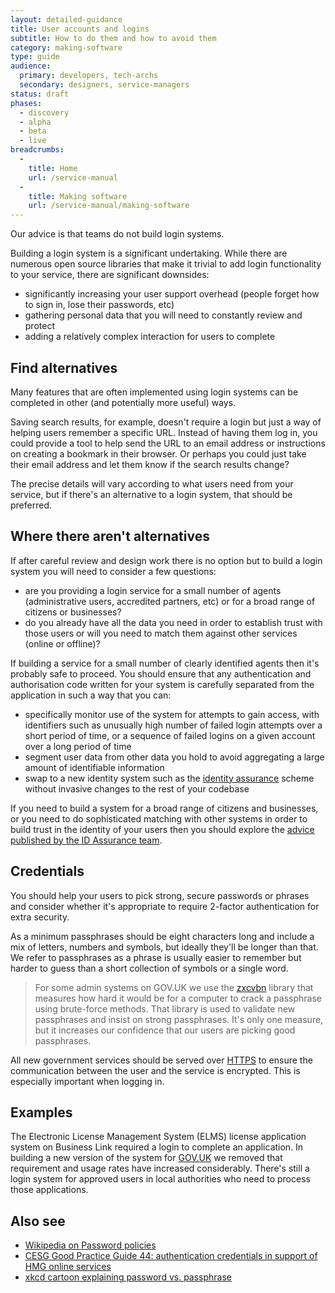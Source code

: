 ```yaml
---
layout: detailed-guidance
title: User accounts and logins
subtitle: How to do them and how to avoid them
category: making-software
type: guide
audience:
  primary: developers, tech-archs
  secondary: designers, service-managers
status: draft
phases:
  - discovery
  - alpha
  - beta
  - live
breadcrumbs:
  -
    title: Home
    url: /service-manual
  -
    title: Making software
    url: /service-manual/making-software
---
```


Our advice is that teams do not build login systems.

Building a login system is a significant undertaking. While there are numerous
open source libraries that make it trivial to add login functionality to your
service, there are significant downsides:

* significantly increasing your user support overhead (people forget how to
  sign in, lose their passwords, etc)
* gathering personal data that you will need to constantly review and protect
* adding a relatively complex interaction for users to complete

## Find alternatives

Many features that are often implemented using login systems can be completed
in other (and potentially more useful) ways.

Saving search results, for example, doesn't require a login but just a way of
helping users remember a specific URL. Instead of having them log in, you could
provide a tool to help send the URL to an email address or instructions on
creating a bookmark in their browser. Or perhaps you could just take their
email address and let them know if the search results change?

The precise details will vary according to what users need from your service,
but if there's an alternative to a login system, that should be preferred.

## Where there aren't alternatives

If after careful review and design work there is no option but to build a
login system you will need to consider a few questions:

* are you providing a login service for a small number of agents (administrative users, accredited partners, etc) or for a broad range of citizens or businesses?
* do you already have all the data you need in order to establish trust with those users or will you need to match them against other services (online or offline)?

If building a service for a small number of clearly identified agents then
it's probably safe to proceed. You should ensure that any authentication
and authorisation code written for your system is carefully separated from
the application in such a way that you can:

* specifically monitor use of the system for attempts to gain access, with identifiers such as unusually high number of failed login attempts over a short period of time, or a sequence of failed logins on a given account over a long period of time
* segment user data from other data you hold to avoid aggregating a large amount of identifiable information
* swap to a new identity system such as the [identity assurance](/service-manual/identity-assurance) scheme without invasive changes to the rest of your codebase

If you need to build a system for a broad range of citizens and businesses,
or you need to do sophisticated matching with other systems in order to build
trust in the identity of your users then you should explore the
[advice published by the ID Assurance team](/service-manual/identity-assurance).

## Credentials

You should help your users to pick strong, secure passwords or phrases and
consider whether it's appropriate to require 2-factor authentication for
extra security.

As a minimum passphrases should be eight characters long and include a mix
of letters, numbers and symbols, but ideally they'll be longer than that. We
refer to passphrases as a phrase is usually easier to remember but harder to
guess than a short collection of symbols or a single word.

> For some admin systems on GOV.UK we use the
  [zxcvbn](https://github.com/lowe/zxcvbn)
  library that measures how hard it would be for a computer to crack a
  passphrase using brute-force methods. That library is used to validate
  new passphrases and insist on strong passphrases. It's only one measure,
  but it increases our confidence that our users are picking good
  passphrases.

All new government services should be served over
[HTTPS](/service-manual/domain-names/https.html) to ensure the
communication between the user and the service is encrypted. This is
especially important when logging in.

## Examples

The Electronic License Management System (ELMS) license application system
on Business Link required a login to complete an application. In building
a new version of the system for
[GOV.UK](https://www.gov.uk/browse/business/licences) we removed that
requirement and usage rates have increased considerably. There's still a
login system for approved users in local authorities who need to process
those applications.

## Also see

* [Wikipedia on Password policies](http://en.wikipedia.org/wiki/Password_policy#Password_length_and_formation)
* [CESG Good Practice Guide 44: authentication credentials in support of HMG online services](/government/collections/identity-assurance-enabling-trusted-transactions)
* [xkcd cartoon explaining password vs. passphrase](https://xkcd.com/936/)
